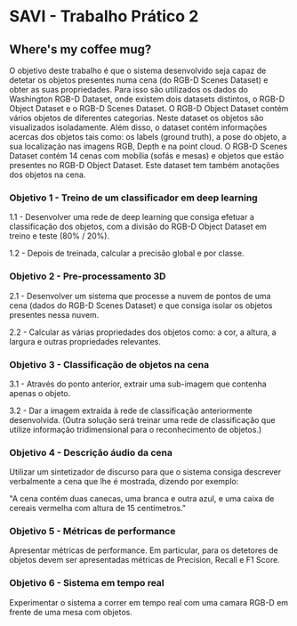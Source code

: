 # SAVI - Trabalho Prático 2


## Where's my coffee mug?

O objetivo deste trabalho é que o sistema desenvolvido seja capaz de detetar os objetos presentes numa cena (do RGB-D Scenes Dataset) e obter as suas propriedades. Para isso são utilizados os dados do Washington RGB-D Dataset, onde existem dois datasets distintos, o RGB-D Object Dataset e o RGB-D Scenes Dataset. O RGB-D Object Dataset contém vários objetos de diferentes categorias. Neste dataset os objetos são visualizados isoladamente. Além disso, o dataset contém informações acercas dos objetos tais como: os labels (ground truth), a pose do objeto, a sua localização nas imagens RGB, Depth e na point cloud. O RGB-D Scenes Dataset contém 14 cenas com mobília (sofás e mesas) e objetos que estão presentes no RGB-D Object Dataset. Este dataset tem também anotações dos objetos na cena.

### Objetivo 1 - Treino de um classificador em deep learning
1.1 - Desenvolver uma rede de deep learning que consiga efetuar a classificação dos objetos, com a divisão do RGB-D Object Dataset em treino e teste (80% / 20%). 

1.2 - Depois de treinada, calcular a precisão global e por classe.

### Objetivo 2 - Pre-processamento 3D
2.1 - Desenvolver um sistema que processe a nuvem de pontos de uma cena (dados do RGB-D Scenes Dataset) e que consiga isolar os objetos presentes nessa nuvem. 

2.2 - Calcular as várias propriedades dos objetos como: a cor, a altura, a largura e outras propriedades relevantes.

### Objetivo 3 - Classificação de objetos na cena
3.1 - Através do ponto anterior, extrair uma sub-imagem que contenha apenas o objeto.

3.2 - Dar a imagem extraída à rede de classificação anteriormente desenvolvida. (Outra solução será treinar uma rede de classificação que utilize informação tridimensional para o reconhecimento de objetos.)

### Objetivo 4 - Descrição áudio da cena
Utilizar um sintetizador de discurso para que o sistema consiga descrever verbalmente a cena que lhe é mostrada, dizendo por exemplo: 

"A cena contém duas canecas, uma branca e outra azul, e uma caixa de cereais vermelha com altura de 15 centímetros."

### Objetivo 5 - Métricas de performance
Apresentar métricas de performance. Em particular, para os detetores de objetos devem ser apresentadas métricas de Precision, Recall e F1 Score. 

### Objetivo 6 - Sistema em tempo real
Experimentar o sistema a correr em tempo real com uma camara RGB-D em frente de uma mesa com objetos.

